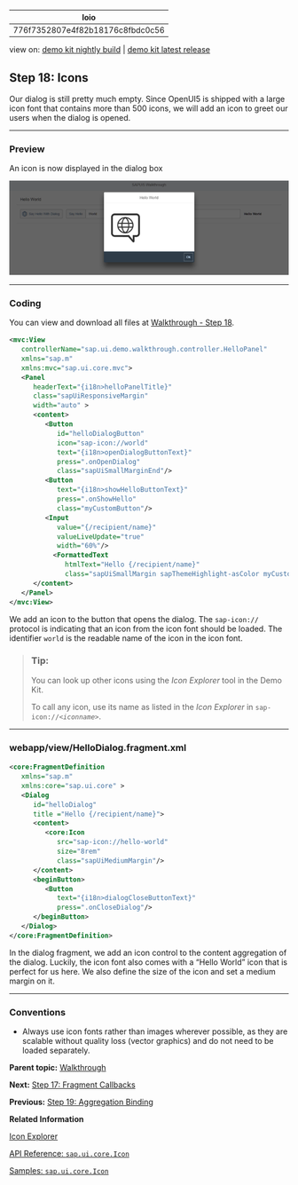 <!-- loio776f7352807e4f82b18176c8fbdc0c56 -->

| loio |
| -----|
| 776f7352807e4f82b18176c8fbdc0c56 |

<div id="loio">

view on: [demo kit nightly build](https://openui5nightly.hana.ondemand.com/topic/776f7352807e4f82b18176c8fbdc0c56) | [demo kit latest release](https://sdk.openui5.org/topic/776f7352807e4f82b18176c8fbdc0c56)</div>

## Step 18: Icons

Our dialog is still pretty much empty. Since OpenUI5 is shipped with a large icon font that contains more than 500 icons, we will add an icon to greet our users when the dialog is opened.

***

### Preview

   
  
<a name="loio776f7352807e4f82b18176c8fbdc0c56__fig_r1j_pst_mr"/>An icon is now displayed in the dialog box

 ![](images/loiobd572998fe7245b396eab0f17e505079_HiRes.png "An icon is now displayed in the dialog box") 

***

### Coding

You can view and download all files at [Walkthrough - Step 18](https://sdk.openui5.org/explored.html#/sample/sap.m.tutorial.walkthrough.18/preview).

```xml
<mvc:View
   controllerName="sap.ui.demo.walkthrough.controller.HelloPanel"
   xmlns="sap.m"
   xmlns:mvc="sap.ui.core.mvc">
   <Panel
      headerText="{i18n>helloPanelTitle}"
      class="sapUiResponsiveMargin"
      width="auto" >
      <content>
         <Button
            id="helloDialogButton"
            icon="sap-icon://world"
            text="{i18n>openDialogButtonText}"
            press=".onOpenDialog"
            class="sapUiSmallMarginEnd"/>
         <Button
            text="{i18n>showHelloButtonText}"
            press=".onShowHello"
            class="myCustomButton"/>
         <Input
            value="{/recipient/name}"
            valueLiveUpdate="true"
            width="60%"/>
           <FormattedText
              htmlText="Hello {/recipient/name}"
              class="sapUiSmallMargin sapThemeHighlight-asColor myCustomText"/>
      </content>
   </Panel>
</mvc:View>
```

We add an icon to the button that opens the dialog. The `sap-icon://` protocol is indicating that an icon from the icon font should be loaded. The identifier `world` is the readable name of the icon in the icon font.

> ### Tip:  
> You can look up other icons using the *Icon Explorer* tool in the Demo Kit.
> 
> To call any icon, use its name as listed in the *Icon Explorer* in <code>sap-icon://<i>&lt;iconname&gt;</i></code>.

***

### webapp/view/HelloDialog.fragment.xml

```xml
<core:FragmentDefinition
   xmlns="sap.m"
   xmlns:core="sap.ui.core" >
   <Dialog
      id="helloDialog"
      title ="Hello {/recipient/name}">
      <content>
         <core:Icon
            src="sap-icon://hello-world"
            size="8rem"
            class="sapUiMediumMargin"/>
      </content>
      <beginButton>
         <Button
            text="{i18n>dialogCloseButtonText}"
            press=".onCloseDialog"/>
      </beginButton>
   </Dialog>
</core:FragmentDefinition>
```

In the dialog fragment, we add an icon control to the content aggregation of the dialog. Luckily, the icon font also comes with a “Hello World” icon that is perfect for us here. We also define the size of the icon and set a medium margin on it.

***

### Conventions

-   Always use icon fonts rather than images wherever possible, as they are scalable without quality loss \(vector graphics\) and do not need to be loaded separately.


**Parent topic:** [Walkthrough](Walkthrough_3da5f4b.md "In this tutorial we will introduce you to all major development paradigms of OpenUI5.")

**Next:** [Step 17: Fragment Callbacks](Step_17_Fragment_Callbacks_354f98e.md "Now that we have integrated the dialog, it's time to add some user interaction. The user will definitely want to close the dialog again at some point, so we add a button to close the dialog and assign an event handler.")

**Previous:** [Step 19: Aggregation Binding](Step_19_Aggregation_Binding_bf71375.md "Now that we have established a good structure for our app, it's time to add some more functionality. We start exploring more features of data binding by adding some invoice data in JSON format that we display in a list below the panel.")

**Related Information**  


[Icon Explorer](https://sdk.openui5.org/test-resources/sap/m/demokit/iconExplorer/webapp/index.html)

[API Reference: `sap.ui.core.Icon`](https://sdk.openui5.orgdocs/api/symbols/sap.ui.core.Icon.html)

[Samples: `sap.ui.core.Icon` ](https://sdk.openui5.org/explored.html#/entity/sap.ui.core.Icon/samples)

